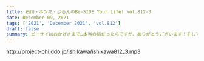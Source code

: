 ```yaml
---
title: 石川・ホンマ・ぶるんのBe-SIDE Your Life! vol.812-3
date: December 09, 2021
tags: ['2021', 'December 2021', 'vol.812']
draft: false
summary: ビーサイはおかげさまで…本当の話だったらですが、ありがとうございます！そしてホンマさんも！！
---
```


http://project-phi.ddo.jp/ishikawa/ishikawa812_3.mp3
